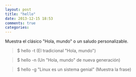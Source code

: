 ```yaml
---
layout: post
title: "hello"
date: 2013-12-15 18:53
comments: true
categories: 
---
```

Muestra el clásico "Hola, mundo" o un saludo personalizable.

>$ hello -t (El tradicional "Hola, mundo")

>$ hello -n (Un "Hola, mundo" de nueva generación)

>$ hello -g "Linux es un sistema genial" (Muestra la frase)

